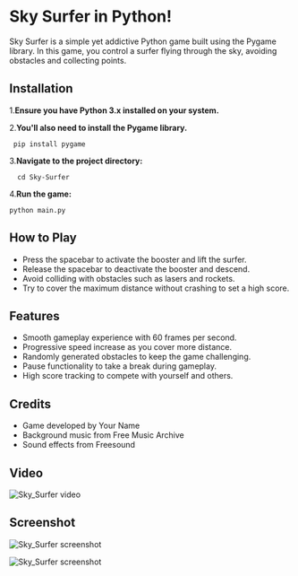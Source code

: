 # Sky Surfer in Python!


Sky Surfer is a simple yet addictive Python game built using the Pygame library. In this game, you control a surfer flying through the sky, avoiding obstacles and collecting points.

## Installation

1.**Ensure you have Python 3.x installed on your system.**

2.**You'll also need to install the Pygame library.**

     pip install pygame
3.**Navigate to the project directory:**

      cd Sky-Surfer

4.**Run the game:**

    python main.py


## How to Play

- Press the spacebar to activate the booster and lift the surfer. 
- Release the spacebar to deactivate the booster and descend. 
- Avoid colliding with obstacles such as lasers and rockets. 
- Try to cover the maximum distance without crashing to set a high score.

## Features

- Smooth gameplay experience with 60 frames per second.
- Progressive speed increase as you cover more distance.
- Randomly generated obstacles to keep the game challenging.
- Pause functionality to take a break during gameplay.
- High score tracking to compete with yourself and others.

## Credits

- Game developed by Your Name
- Background music from Free Music Archive
- Sound effects from Freesound

 ## Video

 ![Sky_Surfer video](https://github.com/rldinkar/Sky_surfer/assets/144485802/8666f83e-e4bc-43b2-9303-7249259783d3
)

 ## Screenshot

 ![Sky_Surfer screenshot](https://github.com/rldinkar/Sky_surfer/assets/144485802/781d4bc8-41b8-4cbd-b5f4-99b9a7b157cf)

 ![Sky_Surfer screenshot](https://github.com/rldinkar/Sky_surfer/assets/144485802/8eb90bd9-4e99-4b63-a5cf-8fdeb65706ea)
 

 



